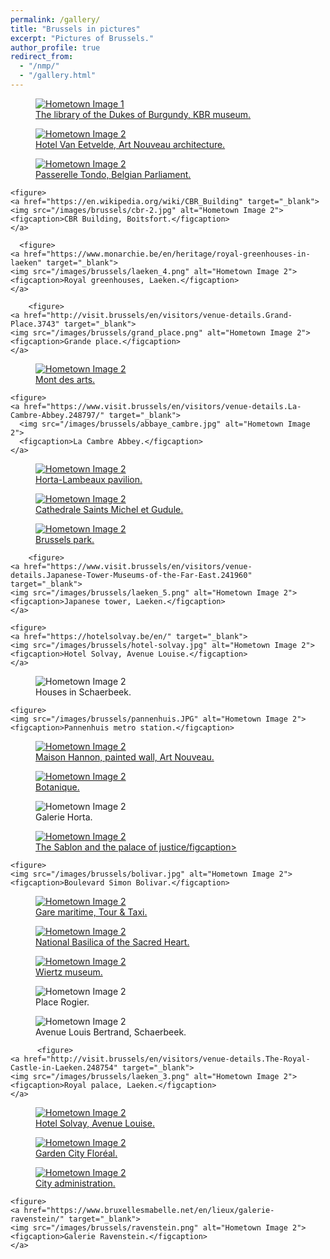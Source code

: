 ```yaml
---
permalink: /gallery/
title: "Brussels in pictures"
excerpt: "Pictures of Brussels."
author_profile: true
redirect_from: 
  - "/nmp/"
  - "/gallery.html"
---
```


<div class="gallery">
  <figure>
    <a href="https://www.kbr.be/en/museum/" target="_blank">
      <img src="/images/brussels/bourgogne.jpg" alt="Hometown Image 1">
      <figcaption>The library of the Dukes of Burgundy, KBR museum.</figcaption>
    </a>
  </figure>

  <figure>
    <a href="https://www.lab-an.be/en/" target="_blank">
      <img src="/images/brussels/hotel_van_eetvelde.jpg" alt="Hometown Image 2">
      <figcaption>Hotel Van Eetvelde, Art Nouveau architecture.</figcaption>
    </a>
  </figure>

   <figure>
     <a href="https://belgiqueinsolite.com/passerelle-tondo/" target="_blank">
       <img src="/images/brussels/anneau.jpg" alt="Hometown Image 2">
       <figcaption>Passerelle Tondo, Belgian Parliament.</figcaption>
     </a>
  </figure>

    <figure>
    <a href="https://en.wikipedia.org/wiki/CBR_Building" target="_blank">
    <img src="/images/brussels/cbr-2.jpg" alt="Hometown Image 2">
    <figcaption>CBR Building, Boitsfort.</figcaption>
    </a>
  </figure>

      <figure>
    <a href="https://www.monarchie.be/en/heritage/royal-greenhouses-in-laeken" target="_blank">
    <img src="/images/brussels/laeken_4.png" alt="Hometown Image 2">
    <figcaption>Royal greenhouses, Laeken.</figcaption>
    </a>
  </figure>

        <figure>
    <a href="http://visit.brussels/en/visitors/venue-details.Grand-Place.3743" target="_blank">
    <img src="/images/brussels/grand_place.png" alt="Hometown Image 2">
    <figcaption>Grande place.</figcaption>
    </a>
  </figure>

  
  <figure>
    <a href="https://www.visit.brussels/en/visitors/venue-details.The-Mont-des-Arts-Garden.266026/" target="_blank">
    <img src="/images/brussels/arts.png" alt="Hometown Image 2">
    <figcaption>Mont des arts.</figcaption>
    </a>
  </figure>

    <figure>
    <a href="https://www.visit.brussels/en/visitors/venue-details.La-Cambre-Abbey.248797/" target="_blank">
      <img src="/images/brussels/abbaye_cambre.jpg" alt="Hometown Image 2">
      <figcaption>La Cambre Abbey.</figcaption>
    </a>
  </figure>

  <figure>
    <a href="https://www.visit.brussels/en/visitors/venue-details.Horta-Lambeaux-pavilion.263131/" target="_blank">
    <img src="/images/brussels/passions_humaines_3.jpg" alt="Hometown Image 2">
    <figcaption>Horta-Lambeaux pavilion.</figcaption>
    </a>
  </figure>

  <figure>
    <a href="https://www.visit.brussels/en/visitors/venue-details.Cathedrale-Saints-Michel-et-Gudule.478" target="_blank">
    <img src="/images/brussels/cathedrale_1.jpg" alt="Hometown Image 2">
    <figcaption>Cathedrale Saints Michel et Gudule.</figcaption>
    </a>
  </figure>

  
  
  <figure>
    <a href="https://www.visit.brussels/en/visitors/venue-details.Brussels-Park.237417" target="_blank">
    <img src="/images/brussels/parc.jpg" alt="Hometown Image 2">
    <figcaption>Brussels park.</figcaption>
      </a>
  </figure>

        <figure>
    <a href="https://www.visit.brussels/en/visitors/venue-details.Japanese-Tower-Museums-of-the-Far-East.241960" target="_blank">
    <img src="/images/brussels/laeken_5.png" alt="Hometown Image 2">
    <figcaption>Japanese tower, Laeken.</figcaption>
    </a>
  </figure>

    <figure>
    <a href="https://hotelsolvay.be/en/" target="_blank">
    <img src="/images/brussels/hotel-solvay.jpg" alt="Hometown Image 2">
    <figcaption>Hotel Solvay, Avenue Louise.</figcaption>
    </a>
  </figure>

  <figure>
    <img src="/images/brussels/schaerbeek.jpg" alt="Hometown Image 2">
    <figcaption>Houses in Schaerbeek.</figcaption>
  </figure>


    <figure>
    <img src="/images/brussels/pannenhuis.JPG" alt="Hometown Image 2">
    <figcaption>Pannenhuis metro station.</figcaption>
  </figure>

  

  <figure>
    <a href="https://maisonhannon.be/en" target="_blank">
    <img src="/images/brussels/hannon_2.png" alt="Hometown Image 2">
    <figcaption>Maison Hannon, painted wall, Art Nouveau.</figcaption>
    </a>
  </figure>

  <figure>
    <a href="https://botanique.be/en" target="_blank">
    <img src="/images/brussels/botanique_2.png" alt="Hometown Image 2">
    <figcaption>Botanique.</figcaption>
    </a>
  </figure>

  <figure>
    <img src="/images/brussels/centrale.png" alt="Hometown Image 2">
    <figcaption>Galerie Horta.</figcaption>
  </figure>

  <figure>
    <a href="https://www.visit.brussels/en/visitors/plan-your-trip/neighbourhood-walk--the-sablon-and-the-marolles" target="_blank">
    <img src="/images/brussels/sablon.png" alt="Hometown Image 2">
    <figcaption>The Sablon and the palace of justice/figcaption>
    </a>
  </figure>


    <figure>
    <img src="/images/brussels/bolivar.jpg" alt="Hometown Image 2">
    <figcaption>Boulevard Simon Bolivar.</figcaption>
  </figure>

  <figure>
  <a href="https://tour-taxis.com/fr/event-space/gare-maritime/" target="_blank">
    <img src="/images/brussels/tour_taxi.jpg" alt="Hometown Image 2">
    <figcaption>Gare maritime, Tour & Taxi.</figcaption>
  </a>
  </figure>


  <figure>
    <a href="https://www.visit.brussels/en/visitors/venue-details.National-Basilica-of-the-Sacred-Heart-Koekelberg.270598" target="_blank">
    <img src="/images/brussels/koekelberg.jpg" alt="Hometown Image 2">
    <figcaption>National Basilica of the Sacred Heart.</figcaption>
    </a>
  </figure>



  <figure>
    <a href="https://fine-arts-museum.be/en/museums/musee-wiertz-museum" target="_blank">
    <img src="/images/brussels/wirtz_2.png" alt="Hometown Image 2">
    <figcaption>Wiertz museum.</figcaption>
    </a>
  </figure>

  <figure>
    <img src="/images/brussels/rogier.PNG" alt="Hometown Image 2">
    <figcaption>Place Rogier.</figcaption>
  </figure>

  <figure>
    <img src="/images/brussels/schaerbeek_street.JPG" alt="Hometown Image 2">
    <figcaption>Avenue Louis Bertrand, Schaerbeek.</figcaption>
  </figure>

          <figure>
    <a href="http://visit.brussels/en/visitors/venue-details.The-Royal-Castle-in-Laeken.248754" target="_blank">
    <img src="/images/brussels/laeken_3.png" alt="Hometown Image 2">
    <figcaption>Royal palace, Laeken.</figcaption>
    </a>
  </figure>

  <figure>
    <a href="https://hotelsolvay.be/en/" target="_blank">
    <img src="/images/brussels/hotel-solvay-2.jpg" alt="Hometown Image 2">
    <figcaption>Hotel Solvay, Avenue Louise.</figcaption>
    </a>
  </figure>



  <figure>
    <a href="https://www.visit.brussels/en/visitors/venue-details.Le-Logis-and-Floreal-Garden-Cities.266021" target="_blank">
    <img src="/images/brussels/floreal.jpg" alt="Hometown Image 2">
    <figcaption>Garden City Floréal.</figcaption>
    </a>
  </figure>

   <figure>
    <a href="https://www.58.brussels/" target="_blank">
    <img src="/images/brussels/rooftop_58.png" alt="Hometown Image 2">
    <figcaption>City administration.</figcaption>
    </a>
  </figure> 

    <figure>
    <a href="https://www.bruxellesmabelle.net/en/lieux/galerie-ravenstein/" target="_blank">
    <img src="/images/brussels/ravenstein.png" alt="Hometown Image 2">
    <figcaption>Galerie Ravenstein.</figcaption>
    </a>
  </figure>  


  <!-- Add more images and captions as needed -->
</div>
